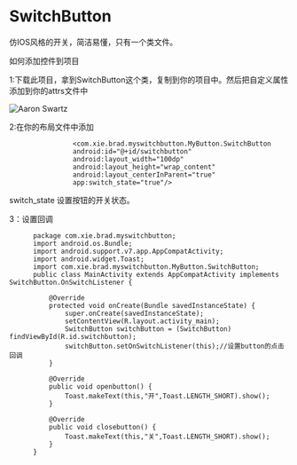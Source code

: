 # SwitchButton

仿IOS风格的开关，简洁易懂，只有一个类文件。

如何添加控件到项目

  1:下载此项目，拿到SwitchButton这个类，复制到你的项目中。然后把自定义属性添加到你的attrs文件中
  
  ![Aaron Swartz](https://github.com/xiebinJava/SwitchButton/blob/master/switchbutton.png?raw=true)
  
  2:在你的布局文件中添加
  
  
                    <com.xie.brad.myswitchbutton.MyButton.SwitchButton
                    android:id="@+id/switchbutton"
                    android:layout_width="100dp"
                    android:layout_height="wrap_content"
                    android:layout_centerInParent="true"
                    app:switch_state="true"/>
                    
                    
 
   switch_state 设置按钮的开关状态。
   
   3：设置回调
   
   
          package com.xie.brad.myswitchbutton;
          import android.os.Bundle;
          import android.support.v7.app.AppCompatActivity;
          import android.widget.Toast;
          import com.xie.brad.myswitchbutton.MyButton.SwitchButton;
          public class MainActivity extends AppCompatActivity implements SwitchButton.OnSwitchListener {

              @Override
              protected void onCreate(Bundle savedInstanceState) {
                  super.onCreate(savedInstanceState);
                  setContentView(R.layout.activity_main);
                  SwitchButton switchButton = (SwitchButton) findViewById(R.id.switchbutton);
                  switchButton.setOnSwitchListener(this);//设置button的点击回调
              }

              @Override
              public void openbutton() {
                  Toast.makeText(this,"开",Toast.LENGTH_SHORT).show();
              }

              @Override
              public void closebutton() {
                  Toast.makeText(this,"关",Toast.LENGTH_SHORT).show();
              }
          }
